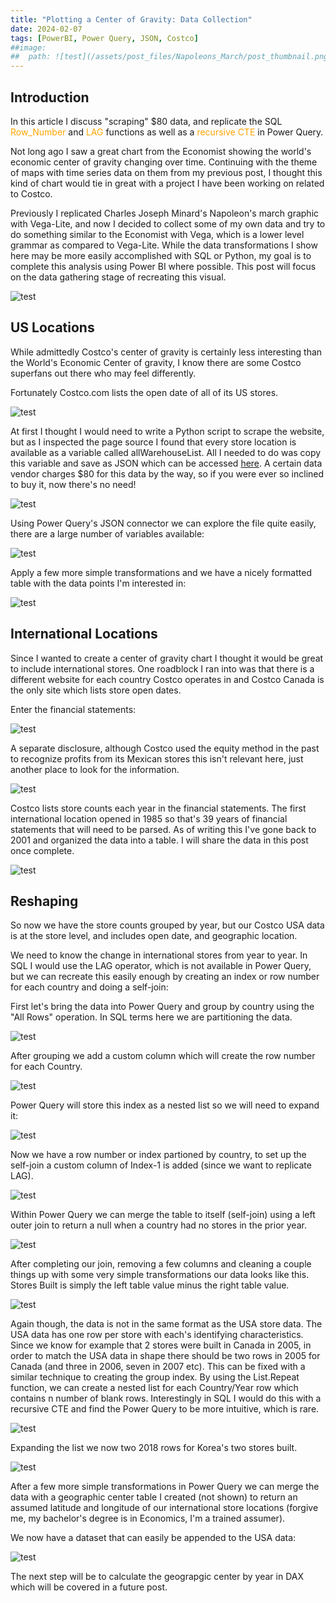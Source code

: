 ```yaml
---
title: "Plotting a Center of Gravity: Data Collection"
date: 2024-02-07
tags: [PowerBI, Power Query, JSON, Costco]
##image:
##  path: ![test](/assets/post_files/Napoleons_March/post_thumbnail.png)
---
```



## Introduction

In this article I discuss "scraping" $80 data, and replicate the SQL <span style="color: orange;">Row_Number</span> and <span style="color: orange;">LAG</span> functions as well as a <span style="color: orange;">recursive CTE</span> in Power Query.  

Not long ago I saw a great chart from the Economist showing the world's economic center of gravity changing over time.  Continuing with the theme of maps with time series data on them from my previous post, I thought this kind of chart would tie in great with a project I have been working on related to Costco.  

Previously I replicated Charles Joseph Minard's Napoleon's march graphic with Vega-Lite, and now I decided to collect some of my own data and try to do something similar to the Economist with Vega, which is a lower level grammar as compared to Vega-Lite.  While the data transformations I show here may be more easily accomplished with SQL or Python, my goal is to complete this analysis using Power BI where possible.  This post will focus on the data gathering stage of recreating this visual.


![test](/assets/post_files/costco_power_query/economist_inspiration.png)


## US Locations

While admittedly Costco's center of gravity is certainly less interesting than the World's Economic Center of gravity, I know there are some Costco superfans out there who may feel differently.  

Fortunately Costco.com lists the open date of all of its US stores.

![test](/assets/post_files/costco_power_query/costco_store_data_sample.png)


At first I thought I would need to write a Python script to scrape the website, but as I inspected the page source I found that every store location is available as a variable called allWarehouseList.  All I needed to do was copy this variable and save as JSON which can be accessed [here](/assets/post_files/costco_power_query/costco_stores_usa.json).  A certain data vendor charges $80 for this data by the way, so if you were ever so inclined to buy it, now there's no need!


![test](/assets/post_files/costco_power_query/costco_page_source.png)


Using Power Query's JSON connector we can explore the file quite easily, there are a large number of variables available:

![test](/assets/post_files/costco_power_query/pq_json_variables.png)



Apply a few more simple transformations and we have a nicely formatted table with the data points I'm interested in:

![test](/assets/post_files/costco_power_query/pq_json_table_result.png)


## International Locations


Since I wanted to create a center of gravity chart I thought it would be great to include international stores.  One roadblock I ran into was that there is a different website for each country Costco operates in and Costco Canada is the only site which lists store open dates.


Enter the financial statements:

![test](/assets/post_files/costco_power_query/costco_10k_1.png)



A separate disclosure, although Costco used the equity method in the past to recognize profits from its Mexican stores this isn't relevant here, just another place to look for the information.

![test](/assets/post_files/costco_power_query/costco_10k_2.png)


Costco lists store counts each year in the financial statements.  The first international location opened in 1985 so that's 39 years of financial statements that will need to be parsed.  As of writing this I've gone back to 2001 and organized the data into a table.  I will share the data in this post once complete.

![test](/assets/post_files/costco_power_query/costco_intl_stores_table.png)



## Reshaping 

So now we have the store counts grouped by year, but our Costco USA data is at the store level, and includes open date, and geographic location.

We need to know the change in international stores from year to year.  In SQL I would use the LAG operator, which is not available in Power Query, but we can recreate this easily enough by creating an index or row number for each country  and doing a self-join:

First let's bring the data into Power Query and group by country using the "All Rows" operation.  In SQL terms here we are partitioning the data.

![test](/assets/post_files/costco_power_query/pq_group_by.png)



After grouping we add a custom column which will create the row number for each Country.

![test](/assets/post_files/costco_power_query/pq_row_number_partition.png)



Power Query will store this index as a nested list so we will need to expand it:

![test](/assets/post_files/costco_power_query/pq_row_nested_list.png)




Now we have a row number or index partioned by country, to set up the self-join a custom column of Index-1 is added (since we want to replicate LAG).

![test](/assets/post_files/costco_power_query/pq_indexm1.png)



Within Power Query we can merge the table to itself (self-join) using a left outer join to return a null when a country had no stores in the prior year.

![test](/assets/post_files/costco_power_query/pq_merge_lag.png)



After completing our join, removing a few columns and cleaning a couple things up with some very simple transformations our data looks like this.  Stores Built is simply the left table value minus the right table value.

![test](/assets/post_files/costco_power_query/pq_stores_built.png)



Again though, the data is not in the same format as the USA store data.  The USA data has one row per store with each's identifying characteristics.   Since we know for example that 2 stores were built in Canada in 2005, in order to match the USA data in shape there should be two rows in 2005 for Canada (and three in 2006, seven in 2007 etc).  This can be fixed with a similar technique to creating the group index.  By using the List.Repeat function, we can create a nested list for each Country/Year row which contains n number of blank rows.  Interestingly in SQL I would do this with a recursive CTE and find the Power Query to be more intuitive, which is rare.

![test](/assets/post_files/costco_power_query/pq_list_repeat.png)



Expanding the list we now two 2018 rows for Korea's two stores built.

![test](/assets/post_files/costco_power_query/pq_list_repeat_expanded.png)




After a few more simple transformations in Power Query we can merge the data with a geographic center table I created (not shown) to return an assumed latitude and longitude of our international store locations (forgive me, my bachelor's degree is in Economics, I'm a trained assumer). 

We now have a dataset that can easily be appended to the USA data:

![test](/assets/post_files/costco_power_query/pq_appended_intl_coordinates.png)



The next step will be to calculate the geograpgic center by year in DAX which will be covered in a future post.













